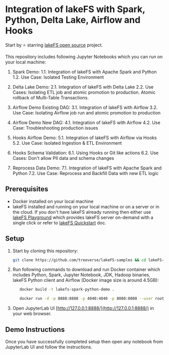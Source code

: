 # Integration of lakeFS with Spark, Python, Delta Lake, Airflow and Hooks

Start by ⭐️ starring [lakeFS open source](https://go.lakefs.io/oreilly-course) project.

This repository includes following Jupyter Notebooks which you can run on your local machine:

1. Spark Demo:
1.1. Integration of lakeFS with Apache Spark and Python
1.2. Use Case: Isolated Testing Environment

2. Delta Lake Demo:
2.1. Integration of lakeFS with Delta Lake
2.2. Use Cases: Isolating ETL job and atomic promotion to production. Atomic rollback of Multi-Table Transactions.

3. Airflow Demo Existing DAG:
3.1. Integration of lakeFS with Airflow
3.2. Use Case: Isolating Airflow job run and atomic promotion to production

4. Airflow Demo New DAG:
4.1. Integration of lakeFS with Airflow
4.2. Use Case: Troubleshooting production issues

5. Hooks Airflow Demo:
5.1. Integration of lakeFS with Airflow via Hooks
5.2. Use Case: Isolated Ingestion & ETL Environment

6. Hooks Schema Validation:
6.1. Using Hooks or Git like actions
6.2. Use Cases: Don't allow PII data and schema changes

7. Reprocess Data Demo:
7.1. Integration of lakeFS with Apache Spark and Python
7.2. Use Case: Reprocess and Backfill Data with new ETL logic

## Prerequisites
* Docker installed on your local machine
* lakeFS installed and running on your local machine or on a server or in the cloud. If you don't have lakeFS already running then either use [lakeFS Playground](https://demo.lakefs.io/) which provides lakeFS server on-demand with a single click or refer to [lakeFS Quickstart](https://docs.lakefs.io/quickstart/) doc.

## Setup

1. Start by cloning this repository:

   ```bash
   git clone https://github.com/treeverse/lakeFS-samples && cd lakeFS-samples/03-apache-spark-python-demo
   ```

2. Run following commands to download and run Docker container which includes Python, Spark, Jupyter Notebook, JDK, Hadoop binaries, lakeFS Python client and Airflow (Docker image size is around 4.5GB):

   ```bash
      docker build -t lakefs-spark-python-demo .

      docker run -d -p 8888:8888 -p 4040:4040 -p 8080:8080 --user root -e GRANT_SUDO=yes -v $PWD:/home/jovyan -v $PWD/jupyter_notebook_config.py:/home/jovyan/.jupyter/jupyter_notebook_config.py --name lakefs-spark-python-demo lakefs-spark-python-demo
   ```

3. Open JupyterLab UI [http://127.0.0.1:8888/](http://127.0.0.1:8888/) in your web browser.

## Demo Instructions

Once you have successfully completed setup then open any notebook from JupyterLab UI and follow the instructions.

